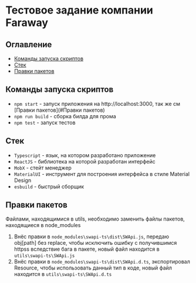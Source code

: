 # Тестовое задание компании Faraway

## Оглавление

- [Команды запуска скриптов](#Команды-запуска-скриптов)
- [Стек](#Стек)
- [Правки пакетов](#Правки-пакетов)

## Команды запуска скриптов

- `npm start` - запуск приложения на http://localhost:3000, так же см [Правки пакетов](#Правки пакетов)
- `npm run build` - сборка билда для прома
- `npm test` - запуск тестов

## Стек

- `Typescript` - язык, на котором разработано приложение
- `ReactJS` - библиотека на которой разработан интерфейс
- `MobX` - стейт менеджер
- `MaterialUI` - инструмент для построения интерфейса в стиле Material Design
- `esbuild` - быстрый сборщик

## Правки пакетов

Файлами, находящимися в utils, необходимо заменить файлы пакетов, находящиеся в node_modules

1. Внёс правки в `node_modules\swapi-ts\dist\SWApi.js`, передаю obj[path] без replace, чтобы исключить ошибку с получившимся httpss вследствие бага в пакете, новый файл находится в `utils\swapi-ts\SWApi.js`
2. Внёс правки в `node_modules\swapi-ts\dist\SWApi.d.ts`, экспортировал Resource, чтобы использовать данный тип в коде, новый файл находится в `utils\swapi-ts\SWApi.d.ts`
